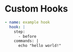 # Custom Hooks

```yaml
- name: example hook
  hook: |
    step:
      - before
    commands: |
      echo "hello world!"
```
